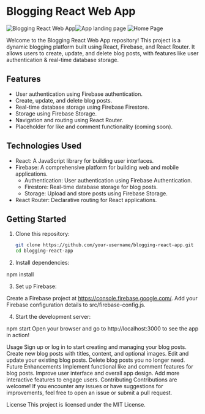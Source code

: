 # Blogging React Web App

![Blogging React Web App]()![App landing page](https://github.com/yuvisingh01/Blogging-App/assets/88438578/1c8d3ba8-4802-483a-85bf-135198b4b0dc)
![Home Page](https://github.com/yuvisingh01/Blogging-App/assets/88438578/89f3f910-9cb8-4f34-9ec7-13412d74525b)


Welcome to the Blogging React Web App repository! This project is a dynamic blogging platform built using React, Firebase, and React Router. It allows users to create, update, and delete blog posts, with features like user authentication & real-time database storage.

## Features

- User authentication using Firebase authentication.
- Create, update, and delete blog posts.
- Real-time database storage using Firebase Firestore.
- Storage using Firebase Storage.
- Navigation and routing using React Router.
- Placeholder for like and comment functionality (coming soon).

## Technologies Used

- React: A JavaScript library for building user interfaces.
- Firebase: A comprehensive platform for building web and mobile applications.
  - Authentication: User authentication using Firebase Authentication.
  - Firestore: Real-time database storage for blog posts.
  - Storage: Upload and store posts using Firebase Storage.
- React Router: Declarative routing for React applications.

## Getting Started

1. Clone this repository:

   ```sh
   git clone https://github.com/your-username/blogging-react-app.git
   cd blogging-react-app


2. Install dependencies:

  npm install


3. Set up Firebase:

Create a Firebase project at https://console.firebase.google.com/.
Add your Firebase configuration details to src/firebase-config.js.


4. Start the development server:
   
  npm start
  Open your browser and go to http://localhost:3000 to see the app in action!

Usage
Sign up or log in to start creating and managing your blog posts.
Create new blog posts with titles, content, and optional images.
Edit and update your existing blog posts.
Delete blog posts you no longer need.
Future Enhancements
Implement functional like and comment features for blog posts.
Improve user interface and overall app design.
Add more interactive features to engage users.
Contributing
Contributions are welcome! If you encounter any issues or have suggestions for improvements, feel free to open an issue or submit a pull request.

License
This project is licensed under the MIT License.


